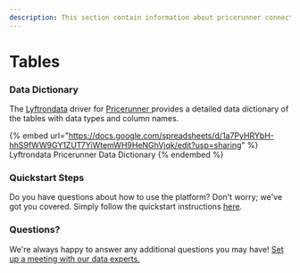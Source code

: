 ```yaml
---
description: This section contain information about pricerunner connector tables information
---
```


# Tables

### Data Dictionary

The [Lyftrondata](https://www.lyftrondata.com/) driver for [Pricerunner](https://www.lyftrondata.com/integration/pricerunner/)[ ](https://www.lyftrondata.com/integration/pricerunner/)provides a detailed data dictionary of the tables with data types and column names.

{% embed url="https://docs.google.com/spreadsheets/d/1a7PyHRYbH-hhS9fWW9GY1ZUT7YiWtemWH9HeNGhVjqk/edit?usp=sharing" %}
Lyftrondata Pricerunner Data Dictionary
{% endembed %}

### Quickstart Steps

Do you have questions about how to use the platform? Don't worry; we've got you covered. Simply follow the quickstart instructions [here](../../../../quickstart-steps.md).

### Questions? <a href="#questions" id="questions"></a>

We're always happy to answer any additional questions you may have! [Set up a meeting with our data experts.](https://www.lyftrondata.com/book-a-meeting/)

